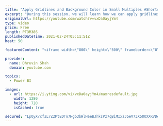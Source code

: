 ```yaml
---
title: "Apply Gridlines and Background Color in Small Multiples #Shorts"
excerpt: "During this session, we will learn how we can apply gridlines and background color in Small Multiples. We already know about small multiples for Power BI Visualization. Now, during this February 2021 Power BI Desktop Microsoft rolled out one more feature which will apply Gridlines and Background color"
originalUrl: https://youtube.com/watch?v=vxDa0ayjYm4
type: video
price: Free
length: PT3M38S
publishedDateTime: 2021-02-24T05:11:51Z
heat: 50

featuredContent: "<iframe width=\"800\" height=\"500\" frameborder=\"0\" src=\"https://www.youtube.com/embed/vxDa0ayjYm4\" allow=\"accelerometer; autoplay; encrypted-media; gyroscope; picture-in-picture\" allowfullscreen></iframe>"

provider:
  name: Dhruvin Shah
  domain: youtube.com

topics:
  - Power BI

images:
  - url: https://i.ytimg.com/vi/vxDa0ayjYm4/maxresdefault.jpg
    width: 1280
    height: 720
    isCached: true

secured: "LpOyX/cfZL7Z2PtEDTn7Hgb3bHlHeeBJhkzPz7qBiMIxzJ5eV73X5OOXXRVDevaAOVvJHYZgWDoK76j4nGmQLZwd5P7g0L4AOl1jUZNSIPmVLMjmYPQG2pnd5jZnry1LFFIi2uwCVFvCmzT67lVE3LWsx4xW8m0j8tbxIrImmAmrocxdB2DDZshU/zJJFpiZWplK4d4nhb2LMYbrt6rvnhx6cSgPEzy7cErrfw/lqF26PG/qq/Eioass0Q5UGPvsD+vnBroS8wt1/C+2S5OX10NNsycPN9qLIfvPjiz6zgDKJ/nL/TP3JGLAMEx5gDFzQgvziw2wNyTmt48R7LZQfpHaPokz/E7kyCWEll27c1mUYRhHeh6T84EmKhzgnr+fqX6F2PDrmEPmuXTPayZorFl0fGqbNBhJapGcXtmoklo=;TX8GbzT9va+/ksQ4b9IQ/g=="
---
```


